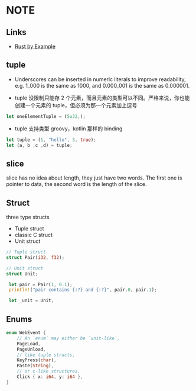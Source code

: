 # NOTE

## Links

- [Rust by Example](https://doc.rust-lang.org/book/ch10-00-rust-by-example.html)

## tuple

- Underscores can be inserted in numeric literals to improve readability, e.g. 1_000 is the same as 1000, and 0.000_001 is the same as 0.000001.

- tuple 没限制只能存 2 个元素，而且元素的类型可以不同。严格来说，你也能创建一个元素的 tuple，但必须为那一个元素加上逗号

```rust
let oneElementTuple = (5u32,);
```

- tuple 支持类型 groovy，kotlin 那样的 binding

```rust 
let tuple = (1, "hello", 3, true);
let (a, b ,c ,d) = tuple;
```

## slice

slice has no idea about length, they just have two words. The first one is pointer to data, the second word is the length of the slice.

## Struct

three type structs

- Tuple struct
- classic C struct
- Unit struct

```Rust
// Tuple struct
struct Pair(i32, f32);

// Unit struct
struct Unit;

 let pair = Pair(1, 0.1);
 println!("pair contains {:?} and {:?}", pair.0, pair.1);

 let _unit = Unit;
```

## Enums

```rust
enum WebEvent {
    // An `enum` may either be `unit-like`,
    PageLoad,
    PageUnload,
    // like tuple structs,
    KeyPress(char),
    Paste(String),
    // or c-like structures.
    Click { x: i64, y: i64 },
}
```

